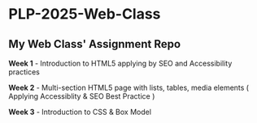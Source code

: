 # PLP-2025-Web-Class
## My Web Class' Assignment Repo

**Week 1** - Introduction to HTML5 applying by SEO and Accessibility practices

**Week 2** - Multi-section HTML5 page with lists, tables, media elements ( Applying Accessiblity & SEO Best Practice )

**Week 3** - Introduction to CSS & Box Model






